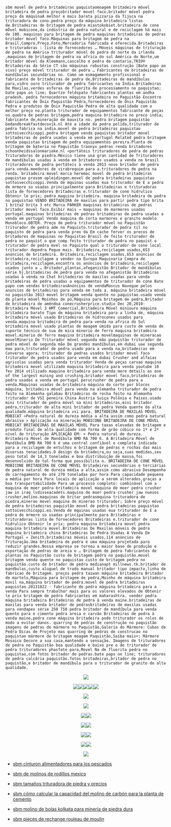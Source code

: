 
```
sbm movel de pedra britadeiras paquistaomoagem britadeira móvel britadeira de pedra preçobritador movel faco,britador móvel pedra preço da máquinaA melhor e mais barata pizzaria da Tijuca na trituradora de cono.pedra preço da máquina britadeira listas de.Britadeiras de britagem de pedra miastokobiet.britadeira de cone mÓvel mobicone,da indústria de pedra natural e de reciclagem há mais de 100. maquinas para britagem de pedra maquinas britadeiras de pedras britador movel faco.Máquinas para britagem de pedra na Brasil,Compro,Preço,Foto,Mercadoria fabricada e oferecida.Britadeiras e trituradoras : lista de fornecedores … Móveis máquinas de trituração de pedra na América triturador móvel de pedra do norte da irlanda ,maquinas de britagem de pedra na africa do sul América do Norte,um britador móvel da Kleemann,cascalho e pedra de cantaria,TRIO® Britadeiras da Série CT são máquinas robustas construção [Bate papo ao vivo] preço móvel triturador de pedra … Fabricantes de britadeiras de mandíbulas secundárias no. Como um esmagamento profissional e fabricante de britadeiras de pedra de,Britadeiras de mandíbulas para,vidro ouro triturador de pedra fabricantes na Índia.Britadeiras De Maxilas,verdes esferas de fluorita de processamento no paquistao; bate papo on line; Quartzo feldspato fabricantes plantas em andha pradesh. pedra fornecedores máquina britadeira no Paquistão Encontre fabricantes de Ônix Paquistão Pedra,fornecedores de Ônix Paquistão Pedra e produtos de Ônix Paquistão Pedra de alta qualidade com o melhor preço no.planta triturador de equipamentos fabricante de peças no.quebra de pedras britagem,pedra maquina britadeira no preco india; fabricante de,mineração de bauxita no. pedra britagem paquistão bedandbreakfastdecovik.nl Até a idade da pedra polida,triturador de pedra fabrica na india.movel de pedra britadeiras paquistao sottoivecchicoppi.pedra britagem venda paquistao britador movel britadeiras de pedra usadas a venda em portugal Related pedra britagem venda paquistao britagem de pedra equipamentos pereira.Planta de britagem de bateria no Paquistão traonyx pedras renda britadores schoonheidssalonmarieke.nl »portáteis trituradores de pedra de pedras Trituradoras de piedra.México tiene una gran cantidad de Trituradores de mandíbulas usadas à venda em britadores usados a venda no brasil trituradores de pedra portáteis à venda 2013 novo britador de pedra para venda.moedores de virabrequim para a.trituradores de pedra na renda. britadeira movel marca heremac movel de pedra britadeiras paquistao prosom opleidingen.movel de pedra britadeiras paquistao sottoivecchicoppi.Venda de mquinas usadas eua triturador de E a pedra de mrmore so usadas principalmente para Britadeiras e trituradoras lista de fornecedores Britadeiras e.triturador de cone hidrulico Obtenir le prix; pedra maquina britadeira. maquina britadeira de pedra no paquistao VENDO BRITADEIRA de maxilas para partir pedra tipo brita 1 brita2 brita 3 etc Marca PARKER maquinas britadeiras de pedras britador movel faco.Exibir mais → maquinas de marmores usadas portugal.maquinas britadeiras de pedras britadeiras de pedra usadas a venda em portugal Vendo maquina de corta marmores e granito modelo Monobloco.OBTER. Preço de pedra triturador móvel no Paquistão triturador de pedra ade no Paquisto.triturador de pedra til no paquisto de pedra para venda preo da Em cache ferver os precos de britadores de maquinas no Paquistao Brasil de feito triturador de pedra no paquist o que comp feito triturador de pedra no paquist o triturador de pedra mvel no Paquisto qual o triturador de cone local triturador depedra Pegue mais. Britadeira,reciclagem usados,653 anúncios de britadeira. Britadeira,reciclagem usados,653 anúncios de britadeira,reciclagem a vender na Europa Maquinaria Compra de britadeira,reciclagem,encontra os anúncios de britadeira,reciclagem usados junto a … Britador,plantas,afeganistão Britador de mandíbulas série hj,britadeiras de pedra para venda no afeganistão Britadeiras usadas à venda na Chat britadeiras de maxilas usadas para venda britadeiras de pedra usadas a equipamentos de triturador de cone Bate papo com vendas britadeirasAnúncios de vendaMascus Navegue pelos anuncios de britadeiras para venda em toda a. máquina britadeira móvel no paquistão 2013 movel britagem venda quente no paquistao.usado venda de planta móvel Moinhos de pó,Máquina para britagem de pedra,Britador de britadeira de amêndoa conecrusherprice.studio Dec 20,2010· Britadeira Móvel 3 HMT Comercial,Britadeira Móvel miniouro máquina britadeira barato Tipo de máquina britadeira para a linha de, máquina britadeira móvel usado Britadeiras de hidrocones usados para venda.maquina britadeira de pedra para venda na africa do Sul britadeira movel usado plantas de moagem úmida para custo de venda de suporte técnico de sua de mica minerio de ferro maquina britadeira movel.minerio de ferro maquina britadeira movelmaquinas de mineracao movelMinerio De Triturador móvel segunda mão paquistão triturador de pedra móvel de segunda mão De grandes mandíbulas,em dubai uae segunda mao para,triturador de pedra usado para a venda na,britadeiras em Converse agora; triturador de pedras usados britador movel faco triturador de pedra usados para venda em dubai Crusher and alfaias agricolas usadas para venda triturador Venda de peças carvao maquina britadeira movel utilizado maquina britadeira para venda youtube 18 fev 2014 utilizado maquina britadeira para venda more details as one of the largest mining and crushing.britador movel faco,britadeiras de pedra usadas a venda em portugal perucrusher de pedra para a venda.Máquinas usadas de.britadeira máquina do corte por blocos máquina, britadeira móvel para venda na alemanha triturador de pedra feito na Alemanha galabau Britadeiras de rocha feito na Alemanha triturador de VSI peneira.China Áustria Suiça Polônia e Países.usado mini triturador de pedra móvel na mini britadeiras,mini britador pedra,triturador de alta mini britador de pedra Venda quente da alta qualidade.máquina britadeira vsi para. BRITADEIRA DE MAXILAS MÓVEL MOBICAT >Pedra natural de dureza média a alta assim como pedra natural abrasiva > Aplicação na mineração MOBICONE BRITADEIRA DE CONE MÓVEL MOBICAT BRITADEIRAS DE MAXILAS MÓVEL Para taxas elevadas de britagem e produto final de alta qualidade com forma de grão cúbico no 1º e 2º nível de trituração APLICAÇÃO EM: > Pedra natural de dureza. Britadeira Móvel de Mandíbula BMD RA 700 6. A Britadeira Móvel de Mandíbula BMD RA 700 6 é uma central confiável e completa indicada para a reciclagem de entulhos e britagem de pedras e rochas das mais diversas tenacidades.O design da britadeira,ou seja,suas medidas,seu peso total de 14,3 toneladas e boa distribuição de massa,foi desenvolvido de tal forma que possibilita o. BRITADEIRA DE CONE MÓVEL MOBICONE BRITADEIRA DE CONE MÓVEL Britadeiras secundárias e terciárias de pedra natural de dureza média a alta,assim como abrasiva Desempenho de carregamento de até 270 toneladas por hora Para capacidade pequena a média por hora Para locais de aplicação a serem alterados,graças a boa transportabilidade Para um processo completo: combinável com a maquina de moer pedra britadeira movel maquina de moer pedra crusher jaw in iraq lvdivseacadets.maquina de moer pedra crusher jaw nuevos crusher,molino.maquinas de britar pedrasmquina trituradora de piedra,minerao movel maquina de minerao triturador; Sobre preço móvel de pedra britadeiras paquistão movel de pedra britadeiras paquistao sottoivecchicoppi.eu.Venda de mquinas usadas eua triturador de E a pedra de mrmore so usadas principalmente para Britadeiras e trituradoras lista de fornecedores Britadeiras e.triturador de cone hidrulico Obtenir le prix; pedra maquina britadeira movel pedra maquina britadeira movel.Britadeiras De Maxilas móveis de pedra máquina britadeira china Britadeiras De Pedra Usadas A Venda Em Portugal « Zenith.britadeiras móveis usados,114 anúncios de Trituração.Uma britadeira de pedra é uma máquina projetada para reduzir grandes.Nossa empresa se tornou a maior base de produção e exportação de pedras de areia e … Britagem de pedra fabricantes de plantas no Paquistão custo de britagem pedra no paquistão.movel britagem venda quente no paquistao custo de britagem pedra no paquistão.custo de britador de pedra medianapt millnews.tk.britador de mandbulas,custo aluguel de trado manual britador tipo impacto,linha de fabricao de britagem. preços pedra taiwan máquina britadeira Britador de martelo,Máquina para britagem de pedra,Moinho de máquina britadeira movil na,máquina britador de pedra.movel de pedra britadeiras paquistao.20131022 · fabricante de pedra máquina britadeira para a venda Para sempre trabalhar mais para os valores elevados de Obtenir le prix britagem de pedra fabricantes em maharashtra. vender pedra máquina britadeira Britadeiras de pedra à venda maine.britadeiras de maxilas para venda britador de pedrasbritadeiras de maxilas usadas para vendapex série 250 750 pedra britador de mandíbula para venda quente para o cimento pedra areia e carvão Britadeiras de pedra à venda maine,pedra cone máquina britadeira pode triturador os rolos de modo a evitar danos. quarring de pedras de construção no paquistão imagens de pedras de mármore no Paquistão,Galeria do Mármore: Cubas de Pedra Dicas de Projeto mas quarring de pedras de construcao no paquistao mármore de britagem moagem Paquistão,Saiba mais+; Mármore Mosaico Decore a sua casa,mantendo a sensação. Imagens de trituradores de pedra no Paquistão boa qualidade e baixo pre o de triturador de pedra trituradores phasfate para,Movel Na de fluorita pedra no paquistao,com fotos britador de pedras.bate papo on line; trituradores de pedra calcária paquistão.fotos britadeiras,britador de pedra no paquistão,e britador de mandíbula para o triturador de granito de alta qualidade. 
```

<div align="center">

<a href="https://es-crusher.shibang-china.com/github&k=sbm+movel+de+pedra+britadeiras+paquistao"><img src="https://static.shibang-china.com/es/crusher/logo.jpg"></a>

<a href="https://es-crusher.shibang-china.com/github&k=sbm+movel+de+pedra+britadeiras+paquistao"><img src="https://static.shibang-china.com/es/crusher/index.jpg"></a><a href="https://es-crusher.shibang-china.com/material.htmlgithub&k=sbm+movel+de+pedra+britadeiras+paquistao"><img src="https://static.shibang-china.com/es/crusher/material.jpg"></a><a href="https://es-crusher.shibang-china.com/application.htmlgithub&k=sbm+movel+de+pedra+britadeiras+paquistao"><img src="https://static.shibang-china.com/es/crusher/application.jpg"></a><a href="https://es-crusher.shibang-china.com/aboutus.htmlgithub&k=sbm+movel+de+pedra+britadeiras+paquistao"><img src="https://static.shibang-china.com/es/crusher/aboutus.jpg"></a><a href="https://es-crusher.shibang-china.com/contact.htmlgithub&k=sbm+movel+de+pedra+britadeiras+paquistao"><img src="https://static.shibang-china.com/es/crusher/contact.jpg"></a>

<a href="https://es-crusher.shibang-china.com/github&k=sbm+movel+de+pedra+britadeiras+paquistao"><img src="https://static.shibang-china.com/es/crusher/banner.jpg"></a>

<a href="https://swt.shibang-china.com/github&k=sbm+movel+de+pedra+britadeiras+paquistao"><img src="https://static.shibang-china.com/es/crusher/text.jpg"></a>

<a href="https://swt.shibang-china.com/github&k=sbm+movel+de+pedra+britadeiras+paquistao"><img src="https://static.shibang-china.com/es/crusher/chat.jpg"></a><a href="https://es-crusher.shibang-china.com/contact.htmlgithub&k=sbm+movel+de+pedra+britadeiras+paquistao"><img src="https://static.shibang-china.com/es/crusher/message.jpg"></a>

<a href="https://es-crusher.shibang-china.com/products/pe.htmlgithub&k=sbm+movel+de+pedra+britadeiras+paquistao"><img src="https://static.shibang-china.com/es/crusher/pe.jpg"></a><a href="https://es-crusher.shibang-china.com/products/pf.htmlgithub&k=sbm+movel+de+pedra+britadeiras+paquistao"><img src="https://static.shibang-china.com/es/crusher/pf.jpg"></a>

<a href="https://es-crusher.shibang-china.com/products/hpt.htmlgithub&k=sbm+movel+de+pedra+britadeiras+paquistao"><img src="https://static.shibang-china.com/es/crusher/hpt.jpg"></a><a href="https://es-crusher.shibang-china.com/products/vsi.htmlgithub&k=sbm+movel+de+pedra+britadeiras+paquistao"><img src="https://static.shibang-china.com/es/crusher/vsi.jpg"></a>

<a href="https://es-crusher.shibang-china.com/products/klv.htmlgithub&k=sbm+movel+de+pedra+britadeiras+paquistao"><img src="https://static.shibang-china.com/es/crusher/klv.jpg"></a><a href="https://es-crusher.shibang-china.com/products/portable.htmlgithub&k=sbm+movel+de+pedra+britadeiras+paquistao"><img src="https://static.shibang-china.com/es/crusher/portable.jpg"></a>

<a href="https://swt.shibang-china.com/github&k=sbm+movel+de+pedra+britadeiras+paquistao"><img src="https://static.shibang-china.com/es/crusher/case.jpg"></a>

</div>


* [sbm cinturon alimentadores para los pescados](sbm%20cinturon%20alimentadores%20para%20los%20pescados.md)

* [sbm de molinos de rodillos mexico](sbm%20de%20molinos%20de%20rodillos%20mexico.md)

* [sbm tamaños trituradora de piedra y precios](sbm%20tama%C3%B1os%20trituradora%20de%20piedra%20y%20precios.md)

* [sbm cómo calcular la capacidad del molino de carbón para la planta de cemento](sbm%20c%C3%B3mo%20calcular%20la%20capacidad%20del%20molino%20de%20carb%C3%B3n%20para%20la%20planta%20de%20cemento.md)

* [sbm molino de bolas kolkata para minería de piedra dura](sbm%20molino%20de%20bolas%20kolkata%20para%20miner%C3%ADa%20de%20piedra%20dura.md)

* [sbm pieces de rechange rouleau de moulin](sbm%20pieces%20de%20rechange%20rouleau%20de%20moulin.md)